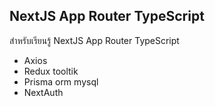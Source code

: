 ## NextJS App Router TypeScript

สำหรับเรียนรู้ NextJS App Router TypeScript

- Axios
- Redux tooltik
- Prisma orm mysql
- NextAuth
